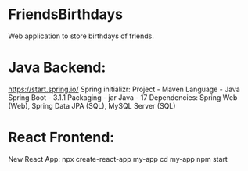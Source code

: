 # FriendsBirthdays
Web application to store birthdays of friends.

# Java Backend:
https://start.spring.io/
Spring initializr:
  Project - Maven
  Language - Java
  Spring Boot - 3.1.1
  Packaging - jar
  Java - 17
  Dependencies: Spring Web (Web), Spring Data JPA (SQL), MySQL Server (SQL)

# React Frontend:
  New React App: 
    npx create-react-app my-app
    cd my-app
    npm start
